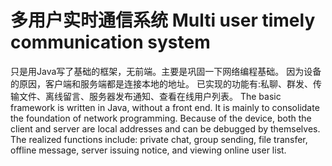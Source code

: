 # 多用户实时通信系统 Multi user timely communication system
只是用Java写了基础的框架，无前端。主要是巩固一下网络编程基础。
因为设备的原因，客户端和服务端都是连接本地的地址。
已实现的功能有:私聊、群发、传输文件、离线留言、服务器发布通知、查看在线用户列表。
The basic framework is written in Java, without a front end. It is mainly to consolidate the foundation of network programming.
Because of the device, both the client and server are local addresses and can be debugged by themselves.
The realized functions include: private chat, group sending, file transfer, offline message, server issuing notice, and viewing online user list.
